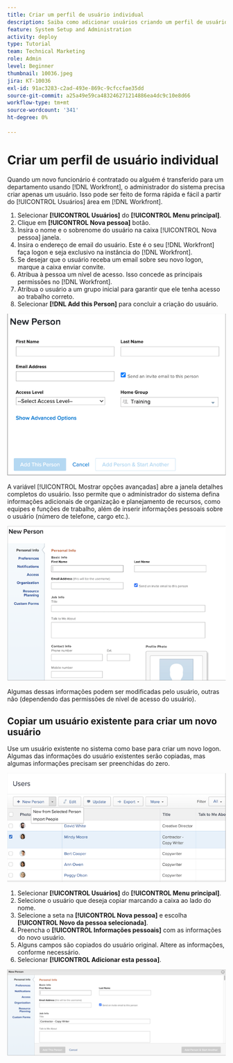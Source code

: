 ```yaml
---
title: Criar um perfil de usuário individual
description: Saiba como adicionar usuários criando um perfil de usuário único do zero ou copiando um usuário existente.
feature: System Setup and Administration
activity: deploy
type: Tutorial
team: Technical Marketing
role: Admin
level: Beginner
thumbnail: 10036.jpeg
jira: KT-10036
exl-id: 91ac3283-c2ad-493e-869c-9cfccfae35dd
source-git-commit: a25a49e59ca483246271214886ea4dc9c10e8d66
workflow-type: tm+mt
source-wordcount: '341'
ht-degree: 0%

---
```


# Criar um perfil de usuário individual

Quando um novo funcionário é contratado ou alguém é transferido para um departamento usando [!DNL Workfront], o administrador do sistema precisa criar apenas um usuário. Isso pode ser feito de forma rápida e fácil a partir do [!UICONTROL Usuários] área em [!DNL Workfront].

1. Selecionar **[!UICONTROL Usuários]** do **[!UICONTROL Menu principal]**.
1. Clique em **[!UICONTROL Nova pessoa]** botão.
1. Insira o nome e o sobrenome do usuário na caixa [!UICONTROL Nova pessoa] janela.
1. Insira o endereço de email do usuário. Este é o seu [!DNL Workfront] faça logon e seja exclusivo na instância do [!DNL Workfront].
1. Se desejar que o usuário receba um email sobre seu novo logon, marque a caixa enviar convite.
1. Atribua à pessoa um nível de acesso. Isso concede as principais permissões no [!DNL Workfront].
1. Atribua o usuário a um grupo inicial para garantir que ele tenha acesso ao trabalho correto.
1. Selecionar **[!DNL Add this Person]** para concluir a criação do usuário.

![[!UICONTROL Nova pessoa] janela](assets/admin-fund-adding-users-1.png)

A variável [!UICONTROL Mostrar opções avançadas] abre a janela detalhes completos do usuário. Isso permite que o administrador do sistema defina informações adicionais de organização e planejamento de recursos, como equipes e funções de trabalho, além de inserir informações pessoais sobre o usuário (número de telefone, cargo etc.).

![[!UICONTROL Nova pessoa] depois de clicar em [!UICONTROL Mostrar opções avançadas]](assets/admin-fund-adding-users-2.png)

Algumas dessas informações podem ser modificadas pelo usuário, outras não (dependendo das permissões de nível de acesso do usuário).

## Copiar um usuário existente para criar um novo usuário

Use um usuário existente no sistema como base para criar um novo logon. Algumas das informações do usuário existentes serão copiadas, mas algumas informações precisam ser preenchidas do zero.

![Menu suspenso Nova pessoa](assets/admin-fund-adding-users-3.png)

1. Selecionar **[!UICONTROL Usuários]** do **[!UICONTROL Menu principal]**.
1. Selecione o usuário que deseja copiar marcando a caixa ao lado do nome.
1. Selecione a seta na **[!UICONTROL Nova pessoa]** e escolha **[!UICONTROL Novo da pessoa selecionada]**.
1. Preencha o **[!UICONTROL Informações pessoais]** com as informações do novo usuário.
1. Alguns campos são copiados do usuário original. Altere as informações, conforme necessário.
1. Selecionar **[!UICONTROL Adicionar esta pessoa]**.

![[!UICONTROL Nova pessoa] janela](assets/admin-fund-adding-users-4.png)

<!--
Learn more URLs
Add users
-->
